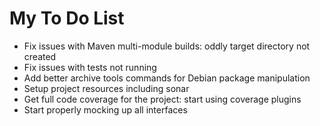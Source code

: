# My To Do List

* Fix issues with Maven multi-module builds: oddly target directory not created
* Fix issues with tests not running
* Add better archive tools commands for Debian package manipulation
* Setup project resources including sonar
* Get full code coverage for the project: start using coverage plugins
* Start properly mocking up all interfaces

